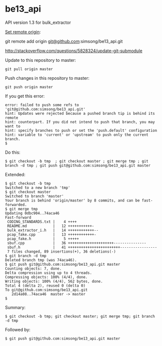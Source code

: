 be13_api
========

API version 1.3 for bulk_extractor


[Set remote origin](http://stackoverflow.com/questions/7259535/git-setting-up-a-remote-origin):
  
  git remote add origin git@github.com:simsong/be13_api.git


http://stackoverflow.com/questions/5828324/update-git-submodule

Update to this repository to master:

    git pull origin master

Push changes in this repository to master:

    git push origin master

If you get this error:

    error: failed to push some refs to 'git@github.com:simsong/be13_api.git'
    hint: Updates were rejected because a pushed branch tip is behind its remote
    hint: counterpart. If you did not intend to push that branch, you may want to
    hint: specify branches to push or set the 'push.default' configuration
    hint: variable to 'current' or 'upstream' to push only the current branch.
    $ 

Do this:

    $ git checkout -b tmp  ; git checkout master ; git merge tmp ; git branch -d tmp ; git push git@github.com:simsong/be13_api.git master

Extended:

    $ git checkout -b tmp 
    Switched to a new branch 'tmp'
    $ git checkout master
    Switched to branch 'master'
    Your branch is behind 'origin/master' by 8 commits, and can be fast-forwarded.
    $ git merge tmp
    Updating 0dbc904..74aca46
    Fast-forward
     CODING_STANDARDS.txt |    4 ++++
     README.md            |   12 +++++++++++-
     bulk_extractor_i.h   |   14 ++++++++++++--
     pcap_fake.cpp        |   13 ++++++++++++-
     pcap_fake.h          |    5 +++++
     sbuf.cpp             |   36 +++++++++++++++++++++---------------
     sbuf.h               |   41 ++++++++++++++++++++++++-----------------
     7 files changed, 89 insertions(+), 36 deletions(-)
    $ git branch -d tmp
    Deleted branch tmp (was 74aca46).
    $ git push git@github.com:simsong/be13_api.git master
    Counting objects: 7, done.
    Delta compression using up to 4 threads.
    Compressing objects: 100% (4/4), done.
    Writing objects: 100% (4/4), 562 bytes, done.
    Total 4 (delta 2), reused 0 (delta 0)
    To git@github.com:simsong/be13_api.git
       2d14a08..74aca46  master -> master
    $ 


Summary:

    $ git checkout -b tmp; git checkout master; git merge tmp; git branch -d tmp

Followed by:

    $ git push git@github.com:simsong/be13_api.git master
